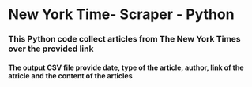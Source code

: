 # New York Time- Scraper - Python
### This Python code collect articles from The New York Times over the provided link
#### The output CSV file provide date, type of the article, author, link of the atricle and the content of the articles
